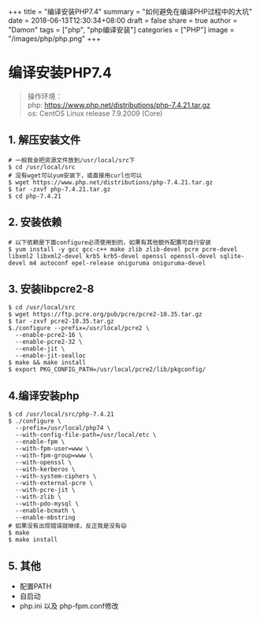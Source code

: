 +++
title = "编译安装PHP7.4"
summary = "如何避免在编译PHP过程中的大坑"
date = 2018-06-13T12:30:34+08:00
draft = false
share = true
author = "Damon"
tags = ["php", "php编译安装"]
categories = ["PHP"]
image = "/images/php/php.png"
+++

# 编译安装PHP7.4
> 操作环境：  
php: https://www.php.net/distributions/php-7.4.21.tar.gz  
os: CentOS Linux release 7.9.2009 (Core)  

## 1. 解压安装文件

```shell
# 一般我会把资源文件放到/usr/local/src下
$ cd /usr/local/src
# 没有wget可以yum安装下，或直接用curl也可以
$ wget https://www.php.net/distributions/php-7.4.21.tar.gz
$ tar -zxvf php-7.4.21.tar.gz
$ cd php-7.4.21
```

## 2. 安装依赖

```shell
# 以下依赖是下面configure必须使用到的，如果有其他额外配置可自行安装
$ yum install -y gcc gcc-c++ make zlib zlib-devel pcre pcre-devel libxml2 libxml2-devel krb5 krb5-devel openssl openssl-devel sqlite-devel m4 autoconf epel-release oniguruma oniguruma-devel
```

## 3. 安装libpcre2-8
```shell
$ cd /usr/local/src
$ wget https://ftp.pcre.org/pub/pcre/pcre2-10.35.tar.gz
$ tar -zxvf pcre2-10.35.tar.gz
$./configure --prefix=/usr/local/pcre2 \
  --enable-pcre2-16 \
  --enable-pcre2-32 \
  --enable-jit \
  --enable-jit-sealloc
$ make && make install
$ export PKG_CONFIG_PATH=/usr/local/pcre2/lib/pkgconfig/
```

## 4.编译安装php
```shell
$ cd /usr/local/src/php-7.4.21
$ ./configure \
  --prefix=/usr/local/php74 \
  --with-config-file-path=/usr/local/etc \
  --enable-fpm \
  --with-fpm-user=www \
  --with-fpm-group=www \
  --with-openssl \
  --with-kerberos \
  --with-system-ciphers \
  --with-external-pcre \
  --with-pcre-jit \
  --with-zlib \
  --with-pdo-mysql \
  --enable-bcmath \
  --enable-mbstring
# 如果没有出现错误就继续，反正我是没有😄
$ make
$ make install
```

## 5. 其他
* 配置PATH
* 自启动
* php.ini 以及 php-fpm.conf修改
